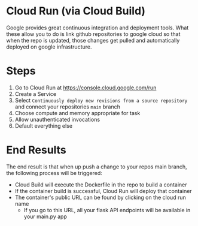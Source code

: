 # Cloud Run (via Cloud Build)
Google provides great continuous integration and deployment tools. What these allow you to do is link github repositories to google cloud so that when the repo is updated, those changes get pulled and automatically deployed on google infrastructure.

# Steps
1. Go to Cloud Run at https://console.cloud.google.com/run
2. Create a Service
3. Select `Continuously deploy new revisions from a source repository` and connect your repositories `main` branch
4. Choose compute and memory appropriate for task
5. Allow unauthenticated invocations
6. Default everything else

# End Results
The end result is that when up push a change to your repos main branch, the following process will be triggered:
- Cloud Build will execute the Dockerfile in the repo to build a container
- If the container build is successful, Cloud Run will deploy that container
- The container's public URL can be found by clicking on the cloud run name
  - If you go to this URL, all your flask API endpoints will be available in your main.py app
